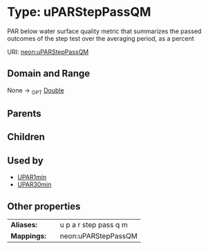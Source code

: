 
# Type: uPARStepPassQM


PAR below water surface quality metric that summarizes the passed outcomes of the step test over the averaging period, as a percent

URI: [neon:uPARStepPassQM](https://data.neonscience.org/uPARStepPassQM)


## Domain and Range

None ->  <sub>OPT</sub> [Double](types/Double.md)

## Parents


## Children


## Used by

 * [UPAR1min](UPAR1min.md)
 * [UPAR30min](UPAR30min.md)

## Other properties

|  |  |  |
| --- | --- | --- |
| **Aliases:** | | u p a r step pass q m |
| **Mappings:** | | neon:uPARStepPassQM |

